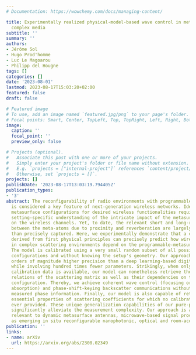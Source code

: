 ```yaml
---
# Documentation: https://wowchemy.com/docs/managing-content/

title: Experimentally realized physical-model-based wave control in metasurface-programmable
  complex media
subtitle: ''
summary: ''
authors:
- Jérôme Sol
- Hugo Prod'homme
- Luc Le Magoarou
- Philipp del Hougne
tags: []
categories: []
date: '2023-08-01'
lastmod: 2023-08-17T15:03:20+02:00
featured: false
draft: false

# Featured image
# To use, add an image named `featured.jpg/png` to your page's folder.
# Focal points: Smart, Center, TopLeft, Top, TopRight, Left, Right, BottomLeft, Bottom, BottomRight.
image:
  caption: ''
  focal_point: ''
  preview_only: false

# Projects (optional).
#   Associate this post with one or more of your projects.
#   Simply enter your project's folder or file name without extension.
#   E.g. `projects = ["internal-project"]` references `content/project/deep-learning/index.md`.
#   Otherwise, set `projects = []`.
projects: []
publishDate: '2023-08-17T13:03:19.794405Z'
publication_types:
- '3'
abstract: The reconfigurability of radio environments with programmable metasurfaces
  is considered a key feature of next-generation wireless networks. Identifying suitable
  metasurface configurations for desired wireless functionalities requires a precise
  setting-specific understanding of the intricate impact of the metasurface configuration
  on the wireless channels. Yet, to date, the relevant short and long-range correlations
  between the meta-atoms due to proximity and reverberation are largely ignored rather
  than precisely captured. Here, we experimentally demonstrate that a compact model
  derived from first physical principles can precisely predict how wireless channels
  in complex scattering environments depend on the programmable-metasurface configuration.
  The model is calibrated using a very small random subset of all possible metasurface
  configurations and without knowing the setup's geometry. Our approach achieves two
  orders of magnitude higher precision than a deep learning-based digital-twin benchmark
  while involving hundred times fewer parameters. Strikingly, when only phaseless
  calibration data is available, our model can nonetheless retrieve the precise phase
  relations of the scattering matrix as well as their dependencies on the metasurface
  configuration. Thereby, we achieve coherent wave control (focusing or enhancing
  absorption) and phase-shift-keying backscatter communications without ever having
  measured phase information. Finally, our model is also capable of retrieving the
  essential properties of scattering coefficients for which no calibration data was
  ever provided. These unique generalization capabilities of our pure-physics model
  significantly alleviate the measurement complexity. Our approach is also directly
  relevant to dynamic metasurface antennas, microwave-based signal processors as well
  as emerging in situ reconfigurable nanophotonic, optical and room-acoustical systems.
publication: ''
links:
- name: arXiv
  url: https://arxiv.org/abs/2308.02349
---
```

